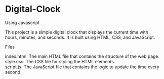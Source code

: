 # Digital-Clock
Using Javascript

This project is a simple digital clock that displays the current time with hours, minutes, and seconds. It is built using HTML, CSS, and JavaScript.

Files<br>

index.html: The main HTML file that contains the structure of the web page. <br>
style.css: The CSS file for styling the HTML elements.<br>
script.js: The JavaScript file that contains the logic to update the time every second.<br>
